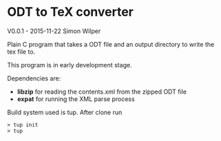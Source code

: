 # ODT to TeX converter

V0.0.1 - 2015-11-22
Simon Wilper

Plain C program that takes a ODT file and an output directory to write
the tex file to.

This program is in early development stage.

Dependencies are:

- **libzip** for reading the contents.xml from the zipped ODT file
- **expat** for running the XML parse process

Build system used is tup. After clone run

```
> tup init
> tup
```
